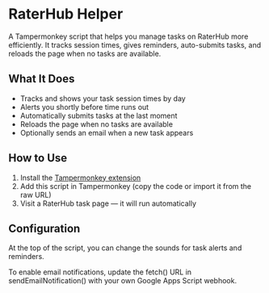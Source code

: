 # RaterHub Helper

A Tampermonkey script that helps you manage tasks on RaterHub more efficiently. It tracks session times, gives reminders, auto-submits tasks, and reloads the page when no tasks are available.

## What It Does

- Tracks and shows your task session times by day
- Alerts you shortly before time runs out
- Automatically submits tasks at the last moment
- Reloads the page when no tasks are available
- Optionally sends an email when a new task appears

## How to Use

1. Install the [Tampermonkey extension](https://www.tampermonkey.net/)
2. Add this script in Tampermonkey (copy the code or import it from the raw URL)
3. Visit a RaterHub task page — it will run automatically

## Configuration

At the top of the script, you can change the sounds for task alerts and reminders.

To enable email notifications, update the fetch() URL in sendEmailNotification() with your own Google Apps Script webhook.
